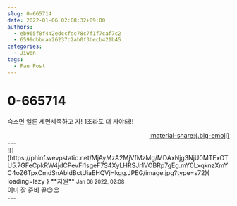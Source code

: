 ```yaml
---
slug: 0-665714
date: 2022-01-06 02:08:32+09:00
authors:
  - eb965f8f442edccfdc78c7f1f7caf7c2
  - 6599dbbcaa26237c2ab0f3becb421b45
categories:
  - Jiwon
tags:
  - Fan Post
---
```


# 0-665714

<div class="post-container" markdown="1">
<div class="content-container md-sidebar__scrollwrap" markdown="1">

숙소면 얼른 세면세족하고 자! 1초라도 더 자야돼!!

</div>
</div>

<div style="text-align: right;" markdown="1">
<a href="https://weverse.io/fromis9/fanpost/0-665714" style="text-align: right;">:material-share:{.big-emoji}</a>
</div>
---

<div class="comments-container md-sidebar__scrollwrap" markdown="1">
<div class="comment" markdown="1">
<div class='id-container' markdown="1">
![](https://phinf.wevpstatic.net/MjAyMzA2MjVfMzMg/MDAxNjg3NjU0MTExOTU5.7GFeCpkRW4jdCPevFi1sgeF7S4XyLHRSJr1VOBRp7gEg.mY0LxqknzXmYC4oZ6TpxCmdSnAbldBctUiaEHQVjHkgg.JPEG/image.jpg?type=s72){ loading=lazy }
**<span class="artist">지원</span>** <small>Jan 06 2022, 02:08</small><br>
</div>
<div class='comment-body' markdown="1">
이미 잘 준비 끝😌😌
</div>
</div>
</div>
---
